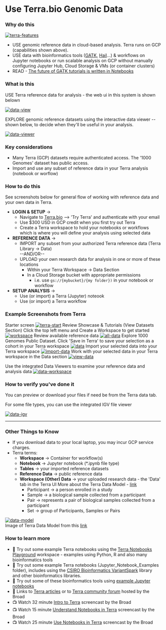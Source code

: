 # Use Terra.bio Genomic Data

### Why do this

 [![terra-features](/images/terra-features.png)]()

 - USE genomic reference data in cloud-based analysis. Terra runs on GCP (capabilities shown above).
  - USE data with bioinformatics tools ([GATK](https://software.broadinstitute.org/gatk/), [Hail](https://hail.is/)...) & workflows on Jupyter notebooks or run scalable analysis on GCP without manually configuring Jupyter Hub, Cloud Storage & VMs (or container clusters)
 - READ - [The future of GATK tutorials is written in Notebooks](https://software.broadinstitute.org/gatk/blog?id=24167)


### What is this

 USE Terra reference data for analysis - the web ui in this system is shown belown

[![data-view](/images/data-view.png)]()
 
 EXPLORE genomic reference datasets using the interactive data viewer --  shown below, to decide when they'll be useful in your analysis. 

[![data-viewer](/images/data-viewer.png)]()

### Key considerations
- Many Terra (GCP) datasets require authenticated access.  The '1000 Genomes' dataset has public access.
- Import and use any subset of reference data in your Terra analysis (notebook or worflow)


### How to do this

See screenshots below for general flow of working with reference data and your own data in Terra.  
- **LOGIN & SETUP** -> 
  - Navigate to [Terra.bio](https://terra.bio/) --> 'Try Terra' and authenticate with your email
   - Use $300 USD in GCP credit when you first try out Terra
   - Create a Terra workspace to hold your notebooks or workflows which is where you will define your analysis using selected data 
- **REFERENCE DATA** -> 
  - IMPORT any subset from your authorized Terra reference data (Terra Library -> Data)  
   --AND/OR--
  - UPLOAD your own research data for analysis in one or more of these locations
      - Within your Terra Workspace -> Data Section
      - In a Cloud Storage bucket with appropriate permissions
         - i.e. use `gs://{mybucket}/{my folder})` in your notebook or workflow
- **SETUP ANALYSIS** -> 
  - Use (or import) a Terra (Jupyter) noteook 
  - Use (or import) a Terra workflow

### Example Screenshots from Terra

Starter screen
 [![terra-start](/images/terra-start.png)]()
Review Showcase & Tutorials (View Datasets Section)
Click the top left menu and Create a Workspace to get started
 [![workspace](/images/workspace.png)]()
 Review available reference data
 [![all-data](/images/all-data.png)]()
Explore 1000 Genomes Public Dataset. Click 'Save in Terra' to save your selection as a cohort in your Terra workspace
 [![data](/images/data.png)]()
 Import your selected data into your Terra workspace
 [![import-data](/images/import-data.png)]()
 Work with your selected data in your Terra workspace in the Data section
 [![view-data](/images/view-data.png)]()

Use the integrated Data Viewers to examine your reference data and analysis data
 [![data-workspace](/images/data-workspace.png)]()
 
### How to verify you've done it
 You can preview or download your files if need be from the Terra data tab.

 For some file types, you can use the integrated IGV file viewer
    
[![data-igv](/images/data-igv.png)]()  

----

### Other Things to Know
 - If you download data to your local laptop, you may incur GCP service charges.
 - Terra terms:
    - **Workspace** -> Container for workflow(s)
    - **Notebook** -> Jupyter notebook (*.ipynb file type)
    - **Tables** -> your imported reference datasets
    - **Reference Data** -> public reference data
    - **Workspace (Other) Data** -> your uploaded research data - the 'Data' tab in the Terra UI
      More about the Terra Data Model - [link](https://gatkforums.broadinstitute.org/firecloud/discussion/9769/data-model)
      - Participant -> a person enrolled in a study
      - Sample -> a biological sample collected from a participant
      - Pair -> represents a pair of biological samples collected from a participant
      - Set -> group of Participants, Samples or Pairs

  [![data-model](/images/data-model.png)]()  
  Image of Terra Data Model from this [link](https://software.broadinstitute.org/firecloud/documentation/quickstart?page=data)

### How to learn more
 - 📙 Try out some example Terra notebooks using the [Terra Notebooks Playground](https://app.terra.bio/#workspaces/help-gatk/Terra%20Notebooks%20Playground) workspace - examples using Python, R and also many bioinformatics tools
 - 📙 Try out some example Terra notebooks (Jupyter_Notebook_Examples folder), includes using the [CSIRO Bioinformatics VariantSpark](https://bioinformatics.csiro.au/variantspark) library and other bioinformatics libraries.
 - 📙 Try out some of these bioinformatics tools using [example Jupyter notebooks](https://github.com/lynnlangit/gcp-for-bioinformatics/tree/master/2_Virtual_Machines_%26_Docker_Containers/Jupyter_Notebook_Examples)
- 📘 Links to [Terra articles](https://support.terra.bio/hc/en-us)
or to [Terra community forum](https://support.terra.bio/hc/en-us/community/topics/360000500432) hosted by the Broad
 - 📺  Watch 32 minute [Intro to Terra](https://www.youtube.com/watch?v=9kffTkK-B7g) screencast by the Broad
 - 📺 Watch 15 minute [Understand Notebooks in Terra](https://www.youtube.com/watch?v=qP-1xk02AS0) screencast by the Broad
 - 📺 Watch 25 minute [Use Notebooks in Terra](https://www.youtube.com/watch?v=-wBohV_vj-o) screencast by the Broad
 